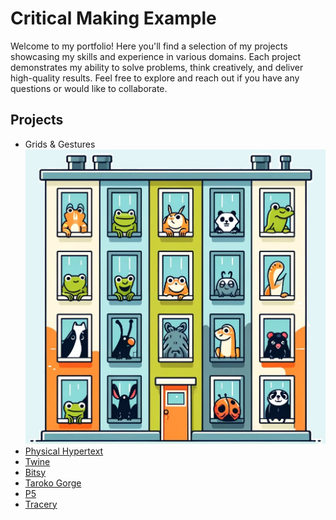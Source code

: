 # Critical Making Example

Welcome to my portfolio! Here you'll find a selection of my projects showcasing my skills and experience in various domains. Each project demonstrates my ability to solve problems, think creatively, and deliver high-quality results. Feel free to explore and reach out if you have any questions or would like to collaborate.

## Projects

- Grids & Gestures
![Apartment](apartment.jpg)
- [Physical Hypertext](#)
- [Twine](DHSIDemo.html)
- [Bitsy](bitsydhsi.html)
- [Taroko Gorge](taroko-gorge.html)
- [P5](escape/index.html)
- [Tracery](tracery.html)

